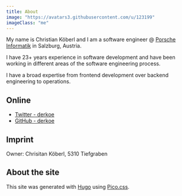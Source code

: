 ```yaml
---
title: About
image: "https://avatars3.githubusercontent.com/u/123199"
imageClass: "me"
---
```


My name is Christian Köberl and I am a software engineer @ [Porsche Informatik](https://www.porscheinformatik.at/) in Salzburg, Austria.

I have 23+ years experience in software development and have been working in different areas of the software engineering process.

I have a broad expertise from frontend development over backend engineering to operations.

## Online

- [Twitter - derkoe](https://twitter.com/derkoe)
- [GitHub - derkoe](https://github.com/derkoe)


## Imprint

Owner: Chrisitan Köberl, 5310 Tiefgraben

## About the site

This site was generated with [Hugo](https://gohugo.io/) using [Pico.css](https://picocss.com/).
